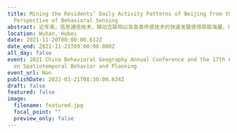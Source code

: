 ```yaml
---
title: Mining the Residents’ Daily Activity Patterns of Beijing from the
  Perspective of Behavioral Sensing
abstract: 近年来，信息通信技术、移动互联网以及各类传感技术的快速发展使得获取海量、动态和精细粒度的个体/群体移动出行信息成为可能。同时，行为地理学、地理信息科学、复杂网络科学和计算机科学等多学科交叉也为时空间行为研究的定量化提供了有力支撑。本研究基于行为感知视角对北京市居民日常活动的时空模式进行了深入探索。首先，利用北京市2019年新浪微博数据和AOI数据，通过ST-DBSCAN聚类算法，综合考虑微博数据的时间、空间及语义等多维属性挖掘用户居住地信息，最终得到54097名本地用户的居住地信息。结果显示，识别出的用户居住地的空间分布与北京市第七次人口普查各街道常住人口数相关系数为0.77，表明识别结果基本能代表全市人口的居住分布结构状况。其次，利用机器学习和BERT文本分类模型对识别出的5万多北京居民全年发布的微博数据进行文本分类，识别出包括工作、就餐、购物、休闲娱乐等在内的居民日常活动数据70余万条，分类精度达90%。再者，将用户居住地和活动地信息结合起来构建出细粒度的居民日常活动流（OD流）数据集。最后，针对不同类型的居民日常活动流数据进行时空分析，揭示出北京居民日常活动的时空模式及其差异特征。基于行为感知视角，本研究为深化大数据背景下的居民时空间行为研究提供了重要的技术支撑和实践探索，对于解析北京城市日常生活模式、优化提升城市功能、促进宜居城市建设具有重要的理论与现实意义。
location: Wuhan, Hubei
date: 2021-11-20T00:00:00.612Z
date_end: 2021-11-21T09:00:00.000Z
all_day: false
event: 2021 China Behavioral Geography Annual Conference and the 17th Conference
  on Spatiotemporal Behavior and Planning
event_url: Non
publishDate: 2022-03-21T08:30:00.634Z
draft: false
featured: false
image:
  filename: featured.jpg
  focal_point: ""
  preview_only: false
---
```

